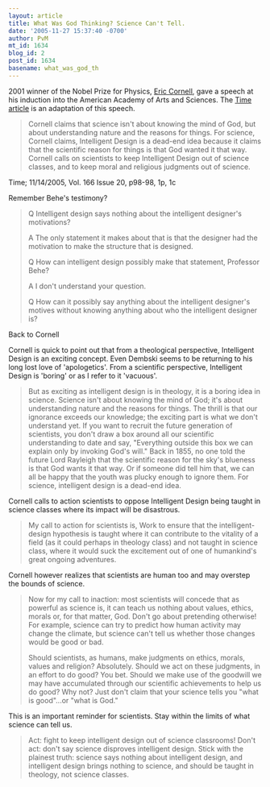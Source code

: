 ```yaml
---
layout: article
title: What Was God Thinking? Science Can't Tell.
date: '2005-11-27 15:37:40 -0700'
author: PvM
mt_id: 1634
blog_id: 2
post_id: 1634
basename: what_was_god_th
---
```

2001 winner of the Nobel Prize for Physics, [Eric Cornell](http://en.wikipedia.org/wiki/Eric_Cornell), gave a speech at his induction into the American Academy of Arts and Sciences. The [Time article](http://www.time.com/time/archive/preview/0,10987,1126751,00.html) is an adaptation of this speech.

> Cornell claims that science isn't about knowing the mind of God, but about understanding nature and the reasons for things. For science, Cornell claims, Intelligent Design is a dead-end idea because it claims that the scientific reason for things is that God wanted it that way. Cornell calls on scientists to keep Intelligent Design out of science classes, and to keep moral and religious judgments out of science.

Time; 11/14/2005, Vol. 166 Issue 20, p98-98, 1p, 1c

Remember Behe's testimony?

> Q Intelligent design says nothing about the intelligent designer's motivations?
> 
> A The only statement it makes about that is that the designer had the motivation to make the structure that is designed.
> 
> Q How can intelligent design possibly make that statement, Professor Behe?
> 
> A I don't understand your question.
> 
> Q How can it possibly say anything about the intelligent designer's motives without knowing anything about who the intelligent designer is?

Back to Cornell

Cornell is quick to point out that from a theological perspective, Intelligent Design is an exciting concept. Even Dembski seems to be returning to his long lost love of 'apologetics'. From a scientific perspective, Intelligent Design is 'boring' or as I refer to it 'vacuous'.

> But as exciting as intelligent design is in theology, it is a boring idea in science. Science isn't about knowing the mind of God; it's about understanding nature and the reasons for things. The thrill is that our ignorance exceeds our knowledge; the exciting part is what we don't understand yet. If you want to recruit the future generation of scientists, you don't draw a box around all our scientific understanding to date and say, "Everything outside this box we can explain only by invoking God's will." Back in 1855, no one told the future Lord Rayleigh that the scientific reason for the sky's blueness is that God wants it that way. Or if someone did tell him that, we can all be happy that the youth was plucky enough to ignore them. For science, intelligent design is a dead-end idea.

Cornell calls to action scientists to oppose Intelligent Design being taught in science classes where its impact will be disastrous.

> My call to action for scientists is, Work to ensure that the intelligent-design hypothesis is taught where it can contribute to the vitality of a field (as it could perhaps in theology class) and not taught in science class, where it would suck the excitement out of one of humankind's great ongoing adventures.

Cornell however realizes that scientists are human too and may overstep the bounds of science.


> Now for my call to inaction: most scientists will concede that as powerful as science is, it can teach us nothing about values, ethics, morals or, for that matter, God. Don't go about pretending otherwise! For example, science can try to predict how human activity may change the climate, but science can't tell us whether those changes would be good or bad.
> 
> Should scientists, as humans, make judgments on ethics, morals, values and religion? Absolutely. Should we act on these judgments, in an effort to do good? You bet. Should we make use of the goodwill we may have accumulated through our scientific achievements to help us do good? Why not? Just don't claim that your science tells you "what is good"...or "what is God."

This is an important reminder for scientists. Stay within the limits of what science can tell us.

> Act: fight to keep intelligent design out of science classrooms! Don't act: don't say science disproves intelligent design. Stick with the plainest truth: science says nothing about intelligent design, and intelligent design brings nothing to science, and should be taught in theology, not science classes.
